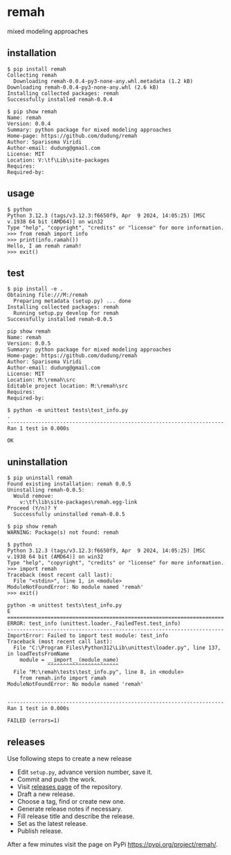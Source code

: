 # remah
mixed modeling approaches


## installation
```
$ pip install remah
Collecting remah
  Downloading remah-0.0.4-py3-none-any.whl.metadata (1.2 kB)
Downloading remah-0.0.4-py3-none-any.whl (2.6 kB)
Installing collected packages: remah
Successfully installed remah-0.0.4
```

```
$ pip show remah
Name: remah
Version: 0.0.4
Summary: python package for mixed modeling approaches
Home-page: https://github.com/dudung/remah
Author: Sparisoma Viridi
Author-email: dudung@gmail.com
License: MIT
Location: V:\tf\Lib\site-packages
Requires:
Required-by:
```


## usage
```
$ python
Python 3.12.3 (tags/v3.12.3:f6650f9, Apr  9 2024, 14:05:25) [MSC v.1938 64 bit (AMD64)] on win32
Type "help", "copyright", "credits" or "license" for more information.
>>> from remah import info
>>> print(info.ramah())
Hello, I am remah ramah!
>>> exit()
```


## test
```
$ pip install -e .
Obtaining file:///M:/remah
  Preparing metadata (setup.py) ... done
Installing collected packages: remah
  Running setup.py develop for remah
Successfully installed remah-0.0.5
```

```
pip show remah
Name: remah
Version: 0.0.5
Summary: python package for mixed modeling approaches
Home-page: https://github.com/dudung/remah
Author: Sparisoma Viridi
Author-email: dudung@gmail.com
License: MIT
Location: M:\remah\src
Editable project location: M:\remah\src
Requires:
Required-by:
```

```
$ python -m unittest tests\test_info.py
.
----------------------------------------------------------------------
Ran 1 test in 0.000s

OK
```


## uninstallation
```
$ pip uninstall remah
Found existing installation: remah 0.0.5
Uninstalling remah-0.0.5:
  Would remove:
    v:\tf\lib\site-packages\remah.egg-link
Proceed (Y/n)? Y
  Successfully uninstalled remah-0.0.5
```

```
$ pip show remah
WARNING: Package(s) not found: remah
```

```
$ python
Python 3.12.3 (tags/v3.12.3:f6650f9, Apr  9 2024, 14:05:25) [MSC v.1938 64 bit (AMD64)] on win32
Type "help", "copyright", "credits" or "license" for more information.
>>> import remah
Traceback (most recent call last):
  File "<stdin>", line 1, in <module>
ModuleNotFoundError: No module named 'remah'
>>> exit()
```


```
python -m unittest tests\test_info.py
E
======================================================================
ERROR: test_info (unittest.loader._FailedTest.test_info)
----------------------------------------------------------------------
ImportError: Failed to import test module: test_info
Traceback (most recent call last):
  File "C:\Program Files\Python312\Lib\unittest\loader.py", line 137, in loadTestsFromName
    module = __import__(module_name)
             ^^^^^^^^^^^^^^^^^^^^^^^
  File "M:\remah\tests\test_info.py", line 8, in <module>
    from remah.info import ramah
ModuleNotFoundError: No module named 'remah'


----------------------------------------------------------------------
Ran 1 test in 0.000s

FAILED (errors=1)
```

## releases
Use following steps to create a new release
+ Edit `setup.py`, advance version number, save it.
+ Commit and push the work.
+ Visit [releases page](https://github.com/dudung/remah/releases) of the repository.
+ Draft a new release.
+ Choose a tag, find or create new one.
+ Generate release notes if necessary.
+ Fill release title and describe the release.
+ Set as the latest release.
+ Publish release.

After a few minutes visit the page on PyPi https://pypi.org/project/remah/.

